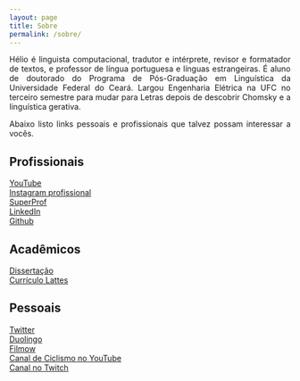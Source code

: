 ```yaml
---
layout: page
title: Sobre
permalink: /sobre/
---
```


<style>body {text-align: justify}</style>

Hélio é linguista computacional, tradutor e intérprete, revisor e formatador de textos, e professor de língua portuguesa e línguas estrangeiras. É aluno de doutorado do Programa de Pós-Graduação em Linguística da Universidade Federal do Ceará. Largou Engenharia Elétrica na UFC no terceiro semestre para mudar para Letras depois de descobrir Chomsky e a linguística gerativa.

Abaixo listo links pessoais e profissionais que talvez possam interessar a vocês.

## Profissionais
[YouTube][yt]<br>
[Instagram profissional][insta]<br>
[SuperProf][super]<br>
[LinkedIn][linkedin]<br>
[Github][gh]<br>

## Acadêmicos
[Dissertação][diss]<br>
[Currículo Lattes][lattes]<br>

## Pessoais
[Twitter][twitter]<br>
[Duolingo][duo]<br>
[Filmow][filmow]<br>
[Canal de Ciclismo no YouTube][yt-ciclo]<br>
[Canal no Twitch][twitch]<br>

[yt]: https://www.youtube.com/channel/UCUaOYCb83aqTGktQ0EVHnZQ
[insta]: https://www.instagram.com/prof.heliolbs/
[super]: https://www.superprof.com.br/graduado-letras-mestre-doutorando-linguistica-aulas-ingles-iniciante-intermediario-fortaleza.html
[linkedin]: https://www.linkedin.com/in/heliolbs/
[gh]: https://github.com/heliolbs
[twitter]: https://twitter.com/HelioLeonam
[duo]: https://www.duolingo.com/profile/HelioLBS
[filmow]: https://filmow.com/usuario/heliolbs
[yt-ciclo]: https://www.youtube.com/channel/UCCZ-xtPo3qCa9W8ubCGxb4Q
[twitch]: https://www.twitch.tv/heliolbs
[diss]: http://www.repositorio.ufc.br/handle/riufc/47136
[lattes]: http://lattes.cnpq.br/9522346474673617